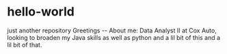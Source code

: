 # hello-world
just another repository
Greetings --  About me:  Data Analyst II at Cox Auto, looking to broaden my Java skills as well as python and a lil bit of this and a lil bit of that.
